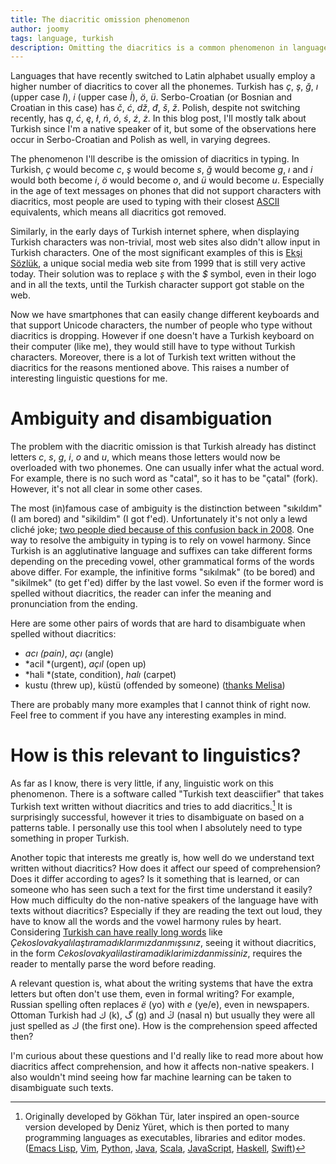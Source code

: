 ```yaml
---
title: The diacritic omission phenomenon
author: joomy
tags: language, turkish
description: Omitting the diacritics is a common phenomenon in languages such as Turkish and Serbo-Croatian. Then why isn't there any research on this?
---
```


Languages that have recently switched to Latin alphabet usually employ a higher
number of diacritics to cover all the phonemes.  Turkish has *ç*, *ş*, *ğ*, *ı*
(upper case *I*), *i* (upper case *İ*), *ö*, *ü*.  Serbo-Croatian (or Bosnian
and Croatian in this case) has *č*, *ć*, *dž*, *đ*, *š*, *ž*.  Polish, despite
not switching recently, has *ą*, *ć*, *ę*, *ł*, *ń*, *ó*, *ś*, *ź*, *ż*.  In
this blog post, I'll mostly talk about Turkish since I'm a native speaker of
it, but some of the observations here occur in Serbo-Croatian and Polish as
well, in varying degrees.

The phenomenon I'll describe is the omission of diacritics in typing.
In Turkish, *ç* would become *c*, *ş* would
become *s*, *ğ* would become *g*, *ı* and *i* would both become *i*, *ö* would
become *o*, and *ü* would become *u*.
Especially in the age of text messages on phones that did not support
characters with diacritics, most people are used to typing
with their closest [ASCII](https://en.wikipedia.org/wiki/ASCII) equivalents,
which means all diacritics got removed.

Similarly, in the early days of Turkish internet sphere, when displaying
Turkish characters was non-trivial, most web sites also didn't allow input in
Turkish characters. One of the most significant examples of this is [Ekşi
Sözlük](https://en.wikipedia.org/wiki/Ek%C5%9Fi_S%C3%B6zl%C3%BCk), a unique
social media web site from 1999 that is still very active today.
Their solution was to replace *ş* with the *$* symbol, even in their logo and
in all the texts, until the Turkish character support got stable on the web.

Now we have smartphones that can easily change different keyboards and that
support Unicode characters, the number of people who type without diacritics is
dropping. However if one doesn't have a Turkish keyboard on their computer
(like me), they would still have to type without Turkish characters.
Moreover, there is a lot of Turkish text written without the diacritics for the
reasons mentioned above. This raises a number of interesting linguistic
questions for me.

# Ambiguity and disambiguation

The problem with the diacritic omission is that Turkish already has distinct
letters *c*, *s*, *g*, *i*, *o* and *u*, which means those letters would now be
overloaded with two phonemes. One can usually infer what the actual word. For
example, there is no such word as "catal", so it has to be "çatal" (fork).
However, it's not all clear in some other cases.

The most (in)famous case of ambiguity is the distinction between "sıkıldım" (I
am bored) and "sikildim" (I got f'ed). Unfortunately it's not only a lewd
cliché joke; [two people died because of this confusion back in
2008](https://gizmodo.com/382026/a-cellphones-missing-dot-kills-two-people-puts-three-more-in-jail).
One way to resolve the ambiguity in typing is to rely on vowel harmony. Since
Turkish is an agglutinative language and suffixes can take different forms
depending on the preceding vowel, other grammatical forms of the words above
differ. For example, the infinitive forms "sıkılmak" (to be bored) and
"sikilmek" (to get f'ed) differ by the last vowel.
So even if the former word is spelled without diacritics, the reader can infer
the meaning and pronunciation from the ending.

Here are some other pairs of words that are hard to disambiguate when spelled without diacritics:

* *acı (pain)*, *açı* (angle)
* *acil *(urgent), *açıl* (open up)
* *hali *(state, condition), *halı* (carpet)
* kustu (threw up), küstü (offended by someone) ([thanks Melisa](https://twitter.com/MelisaOlgun/status/932110828366651392))

There are probably many more examples that I cannot think of right now. Feel
free to comment if you have any interesting examples in mind.

# How is this relevant to linguistics?

As far as I know, there is very little, if any, linguistic work on this phenomenon.
There is a software called "Turkish text deasciifier" that takes Turkish text
written without diacritics and tries to add diacritics.[^fn-1]
It is surprisingly successful, however it tries to disambiguate on based on a
patterns table. I personally use this tool when I absolutely need to type
something in proper Turkish.

Another topic that interests me greatly is, how well do we understand text
written without diacritics? How does it affect our speed of comprehension?
Does it differ according to ages? Is it something that is learned, or can
someone who has seen such a text for the first time understand it easily?
How much difficulty do the non-native speakers of the language have with texts
without diacritics? Especially if they are reading the text out loud, they have
to know all the words and the vowel harmony rules by heart. Considering
[Turkish can have really long words](https://en.wikipedia.org/wiki/Longest_word_in_Turkish) like
*Çekoslovakyalılaştıramadıklarımızdanmışsınız*, seeing it without diacritics,
  in the form *Cekoslovakyalilastiramadiklarimizdanmissiniz*, requires the
  reader to mentally parse the word before reading.

A relevant question is, what about the writing systems that have the extra
letters but often don't use them, even in formal writing?  For example, Russian
spelling often replaces *ё* (yo) with *е* (ye/e), even in newspapers.  Ottoman
Turkish had ك (k), گ (g) and ڭ (nasal n) but usually they were all just spelled
as ك (the first one). How is the comprehension speed affected then?

I'm curious about these questions and I'd really like to read more about how
diacritics affect comprehension, and how it affects non-native speakers. I
also wouldn't mind seeing how far machine learning can be taken to disambiguate
such texts.

[^fn-1]: Originally developed by Gökhan Tür, later inspired an open-source version developed by Deniz Yüret, which is then ported to many programming languages as executables, libraries and editor modes. ([Emacs Lisp](https://github.com/emres/turkish-mode), [Vim](https://github.com/joom/turkish-deasciifier.vim), [Python](https://github.com/emres/turkish-deasciifier), [Java](https://github.com/ahmetalpbalkan/turkish-deasciifier-java), [Scala](https://github.com/dbarisakkurt/turkish-deasciifier), [JavaScript](https://github.com/f/deasciifier), [Haskell](https://github.com/joom/turkish-deasciifier.hs), [Swift](https://github.com/ayberkt/deasciifier))

